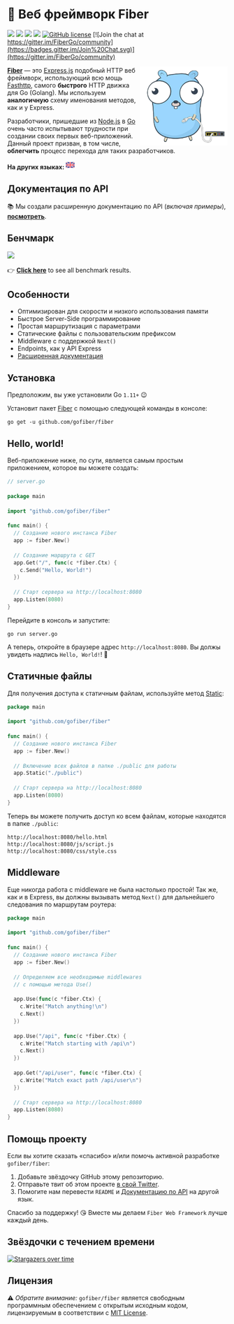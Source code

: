 # 🔌 Веб фреймворк Fiber

[![](https://img.shields.io/github/release/gofiber/fiber)](https://github.com/gofiber/fiber/releases) ![](https://img.shields.io/github/languages/top/gofiber/fiber) [![](https://godoc.org/github.com/gofiber/fiber?status.svg)](https://godoc.org/github.com/gofiber/fiber) ![](https://goreportcard.com/badge/github.com/gofiber/fiber) [![GitHub license](https://img.shields.io/github/license/gofiber/fiber.svg)](https://github.com/gofiber/fiber/blob/master/LICENSE) [![Join the chat at https://gitter.im/FiberGo/community](https://badges.gitter.im/Join%20Chat.svg)](https://gitter.im/FiberGo/community)

<img align="right" height="180px" src="docs/static/logo_320px_trans.png" alt="Fiber logo" />

**[Fiber](https://github.com/gofiber/fiber)** — это [Express.js](https://expressjs.com/en/4x/api.html) подобный HTTP веб фреймворк, использующий всю мощь [Fasthttp](https://github.com/valyala/fasthttp), самого **быстрого** HTTP движка для Go (Golang). Мы используем **аналогичную** схему именования методов, как и у Express.

Разработчики, пришедшие из [Node.js](https://nodejs.org/en/about/) в [Go](https://golang.org/doc/) очень часто испытывают трудности при создании своих первых веб-приложений. Данный проект призван, в том числе, **облегчить** процесс перехода для таких разработчиков.

**На других языках:** <a href="README.md"><img width="20px" src="docs/static/flags/en.svg" alt="en"/></a>

## Документация по API

📚 Мы создали расширенную документацию по API (_включая примеры_), **[посмотреть](https://gofiber.github.io/fiber/)**.

## Бенчмарк

[![](https://gofiber.github.io/fiber/static/benchmarks/benchmark.png)](https://gofiber.github.io/fiber/#/benchmarks)

👉 **[Click here](https://gofiber.github.io/fiber/#/benchmarks)** to see all benchmark results.

## Особенности

- Оптимизирован для скорости и низкого использования памяти
- Быстрое Server-Side программирование
- Простая маршрутизация с параметрами
- Статические файлы с пользовательским префиксом
- Middleware с поддержкой `Next()`
- Endpoints, как у API Express
- [Расширенная документация](https://gofiber.github.io/fiber/)

## Установка

Предположим, вы уже установили Go `1.11+` 😉

Установит пакет [Fiber](https://github.com/gofiber/fiber) с помощью следующей команды в консоле:

```console
go get -u github.com/gofiber/fiber
```

## Hello, world!

Веб-приложение ниже, по сути, является самым простым приложением, которое вы можете создать:

```go
// server.go

package main

import "github.com/gofiber/fiber"

func main() {
  // Создание нового инстанса Fiber
  app := fiber.New()

  // Создание маршрута с GET
  app.Get("/", func(c *fiber.Ctx) {
    c.Send("Hello, World!")
  })

  // Старт сервера на http://localhost:8080
  app.Listen(8080)
}
```

Перейдите в консоль и запустите:

```console
go run server.go
```

А теперь, откройте в браузере адрес `http://localhost:8080`. Вы должы увидеть надпись `Hello, World!`! 🎉

## Статичные файлы

Для получения доступа к статичным файлам, используйте метод [Static](https://gofiber.github.io/fiber/#/?id=static-files):

```go
package main

import "github.com/gofiber/fiber"

func main() {
  // Создание нового инстанса Fiber
  app := fiber.New()

  // Включение всех файлов в папке ./public для работы
  app.Static("./public")

  // Старт сервера на http://localhost:8080
  app.Listen(8080)
}
```

Теперь вы можете получить доступ ко всем файлам, которые находятся в папке `./public`:

```console
http://localhost:8080/hello.html
http://localhost:8080/js/script.js
http://localhost:8080/css/style.css
```

## Middleware

Еще никогда работа с middleware не была настолько простой! Так же, как и в Express, вы должны вызывать метод `Next()` для дальнейшего следования по маршрутам роутера:

```go
package main

import "github.com/gofiber/fiber"

func main() {
  // Создание нового инстанса Fiber
  app := fiber.New()

  // Определяем все необходимые middlewares
  // с помощью метода Use()

  app.Use(func(c *fiber.Ctx) {
    c.Write("Match anything!\n")
    c.Next()
  })

  app.Use("/api", func(c *fiber.Ctx) {
    c.Write("Match starting with /api\n")
    c.Next()
  })

  app.Get("/api/user", func(c *fiber.Ctx) {
    c.Write("Match exact path /api/user\n")
  })

  // Старт сервера на http://localhost:8080
  app.Listen(8080)
}
```

## Помощь проекту

Если вы хотите сказать «спасибо» и/или помочь активной разработке `gofiber/fiber`:

1. Добавьте звёздочку GitHub этому репозиторию.
2. Отправьте твит об этом проекте [в свой Twitter](https://twitter.com/intent/tweet?text=%F0%9F%94%8C%20Fiber%20is%20an%20Express.js%20inspired%20Go%20web%20framework%20build%20on%20%F0%9F%9A%80%20Fasthttp%20https%3A%2F%2Fgithub.com%2Fgofiber%2Ffiber).
3. Помогите нам перевести `README` и [Документацию по API](https://gofiber.github.io/fiber/) на другой язык.

Спасибо за поддержку! 😘 Вместе мы делаем `Fiber Web Framework` лучше каждый день.

## Звёздочки с течением времени

[![Stargazers over time](https://starchart.cc/gofiber/fiber.svg)](https://starchart.cc/gofiber/fiber)

## Лицензия

⚠️ _Обратите внимание:_ `gofiber/fiber` является свободным программным обеспечением с открытым исходным кодом, лицензируемым в соответствии с [MIT License](LICENSE).
